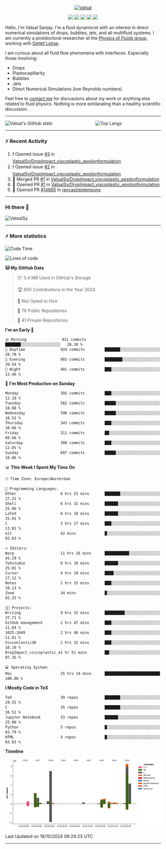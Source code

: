 <center>

[<img alt="Vatsal" width="200px" src="https://www.dropbox.com/s/dxyybgtblo8er6h/Logo_Vatsal_Vector.png?raw=1">](https://www.vatsalsanjay.com)

[<img src="https://img.shields.io/badge/googlescholar-4285F4?&style=for-the-badge&logo=googlescholar&logoColor=white">](https://scholar.google.com/citations?hl=en&user=67aQviYAAAAJ)
[<img src="https://img.shields.io/static/v1.svg?&style=for-the-badge&logo=ResearchGate&label=&message=ResearchGate&logoColor=white&color=green">](https://www.researchgate.net/profile/Vatsal-Sanjay-2)
[<img src="https://img.shields.io/badge/twitter-1DA1F2?&style=for-the-badge&logo=twitter&logoColor=white">](https://twitter.com/VatsalSanjay)
[<img src="https://img.shields.io/badge/linkedin-0A66C2?&style=for-the-badge&logo=linkedin">](https://www.linkedin.com/in/vatsalsanjay/)
[<img src="https://img.shields.io/badge/orcid-A6CE39?&style=for-the-badge&logo=orcid&logoColor=white">](https://orcid.org/0000-0002-4293-6099)

</center>

Hello, I'm Vatsal Sanjay. I'm a fluid dynamicist with an interest in direct numerical simulations of drops, bubbles, jets, and all multifluid systems. I am currently a postdoctoral researcher at the [Physics of Fluids group](https://pof.tnw.utwente.nl), working with [Detlef Lohse](https://en.wikipedia.org/wiki/Detlef_Lohse). 

I am curious about all fluid flow phenomena with interfaces. Especially those involving:

- Drops
- Plastocapillarity
- Bubbles
- Jets
- Direct Numerical Simulations (low Reynolds numbers)

Feel free to [contact me](mailto:contact@vatsalsanjay.com) for discussions about my work or anything else related to fluid physics. Nothing is more exhilarating than a healthy scientific discussion.

<!-- ![Vatsal's GitHub stats](https://github-readme-stats-xi-wine-74.vercel.app/api?username=VatsalSy&show_icons=true&theme=vision-friendly-dark)

![Top Langs](https://github-readme-stats-xi-wine-74.vercel.app/api/top-langs/?username=VatsalSy&layout=compact&theme=vision-friendly-dark) -->

---
<div style="display: flex; justify-content: space-between;">
    <img src="https://github-readme-stats-xi-wine-74.vercel.app/api?username=VatsalSy&show_icons=true&theme=vision-friendly-dark" alt="Vatsal's GitHub stats" style="width: 55%;">
    <img src="https://github-readme-stats-xi-wine-74.vercel.app/api/top-langs/?username=VatsalSy&layout=compact&theme=vision-friendly-dark" alt="Top Langs" style="width: 42%;">
</div>

---

### :zap: Recent Activity

<!--START_SECTION:activity-->
1. ❗ Opened issue [#3](https://github.com/VatsalSy/DropImpact_viscoplastic_epsilonformulation/issues/3) in [VatsalSy/DropImpact_viscoplastic_epsilonformulation](https://github.com/VatsalSy/DropImpact_viscoplastic_epsilonformulation)
2. ❗ Opened issue [#2](https://github.com/VatsalSy/DropImpact_viscoplastic_epsilonformulation/issues/2) in [VatsalSy/DropImpact_viscoplastic_epsilonformulation](https://github.com/VatsalSy/DropImpact_viscoplastic_epsilonformulation)
3. 🎉 Merged PR [#1](https://github.com/VatsalSy/DropImpact_viscoplastic_epsilonformulation/pull/1) in [VatsalSy/DropImpact_viscoplastic_epsilonformulation](https://github.com/VatsalSy/DropImpact_viscoplastic_epsilonformulation)
4. 💪 Opened PR [#1](https://github.com/VatsalSy/DropImpact_viscoplastic_epsilonformulation/pull/1) in [VatsalSy/DropImpact_viscoplastic_epsilonformulation](https://github.com/VatsalSy/DropImpact_viscoplastic_epsilonformulation)
5. 💪 Opened PR [#14865](https://github.com/raycast/extensions/pull/14865) in [raycast/extensions](https://github.com/raycast/extensions)
<!--END_SECTION:activity-->
---

### Hi there 👋
<p align="left"> <img src="https://komarev.com/ghpvc/?username=VatsalSy&label=Profile%20views&color=orange&style=for-the-badge" alt="VatsalSy" /> </p>

---
### :zap: More statistics

<!--START_SECTION:waka-->
![Code Time](http://img.shields.io/badge/Code%20Time-404%20hrs%2029%20mins-blue)

![Lines of code](https://img.shields.io/badge/From%20Hello%20World%20I%27ve%20Written-28.3%20million%20lines%20of%20code-blue)

**🐱 My GitHub Data** 

> 📦 3.4 MB Used in GitHub's Storage 
 > 
> 🏆 800 Contributions in the Year 2024
 > 
> 🚫 Not Opted to Hire
 > 
> 📜 76 Public Repositories 
 > 
> 🔑 41 Private Repositories 
 > 
**I'm an Early 🐤** 

```text
🌞 Morning                911 commits         ███████░░░░░░░░░░░░░░░░░░   28.30 % 
🌆 Daytime                924 commits         ███████░░░░░░░░░░░░░░░░░░   28.70 % 
🌃 Evening                983 commits         ████████░░░░░░░░░░░░░░░░░   30.54 % 
🌙 Night                  401 commits         ███░░░░░░░░░░░░░░░░░░░░░░   12.46 % 
```
📅 **I'm Most Productive on Sunday** 

```text
Monday                   392 commits         ███░░░░░░░░░░░░░░░░░░░░░░   12.18 % 
Tuesday                  582 commits         █████░░░░░░░░░░░░░░░░░░░░   18.08 % 
Wednesday                596 commits         █████░░░░░░░░░░░░░░░░░░░░   18.52 % 
Thursday                 343 commits         ███░░░░░░░░░░░░░░░░░░░░░░   10.66 % 
Friday                   311 commits         ██░░░░░░░░░░░░░░░░░░░░░░░   09.66 % 
Saturday                 388 commits         ███░░░░░░░░░░░░░░░░░░░░░░   12.05 % 
Sunday                   607 commits         █████░░░░░░░░░░░░░░░░░░░░   18.86 % 
```


📊 **This Week I Spent My Time On** 

```text
🕑︎ Time Zone: Europe/Amsterdam

💬 Programming Languages: 
Other                    6 hrs 53 mins       ███████░░░░░░░░░░░░░░░░░░   27.31 % 
Shell                    6 hrs 31 mins       ██████░░░░░░░░░░░░░░░░░░░   25.86 % 
LaTeX                    6 hrs 18 mins       ██████░░░░░░░░░░░░░░░░░░░   25.01 % 
C                        3 hrs 17 mins       ███░░░░░░░░░░░░░░░░░░░░░░   13.02 % 
Git                      42 mins             █░░░░░░░░░░░░░░░░░░░░░░░░   02.83 % 

🔥 Editors: 
Warp                     11 hrs 26 mins      ███████████░░░░░░░░░░░░░░   45.29 % 
TeXstudio                6 hrs 18 mins       ██████░░░░░░░░░░░░░░░░░░░   25.01 % 
Cursor                   4 hrs 19 mins       ████░░░░░░░░░░░░░░░░░░░░░   17.12 % 
Notes                    2 hrs 33 mins       ███░░░░░░░░░░░░░░░░░░░░░░   10.13 % 
Zoom                     34 mins             █░░░░░░░░░░░░░░░░░░░░░░░░   02.25 % 

🐱‍💻 Projects: 
Writing                  9 hrs 31 mins       █████████░░░░░░░░░░░░░░░░   37.71 % 
GitHub management        2 hrs 47 mins       ███░░░░░░░░░░░░░░░░░░░░░░   11.04 % 
1025-1049                2 hrs 46 mins       ███░░░░░░░░░░░░░░░░░░░░░░   11.01 % 
Viscoelastic3D           2 hrs 32 mins       ███░░░░░░░░░░░░░░░░░░░░░░   10.10 % 
DropImpact_viscoplastic_e1 hr 51 mins        ██░░░░░░░░░░░░░░░░░░░░░░░   07.35 % 

💻 Operating System: 
Mac                      25 hrs 14 mins      █████████████████████████   100.00 % 
```

**I Mostly Code in TeX** 

```text
TeX                      39 repos            ███████░░░░░░░░░░░░░░░░░░   29.55 % 
C                        35 repos            ███████░░░░░░░░░░░░░░░░░░   26.52 % 
Jupyter Notebook         33 repos            ██████░░░░░░░░░░░░░░░░░░░   25.00 % 
Python                   5 repos             █░░░░░░░░░░░░░░░░░░░░░░░░   03.79 % 
HTML                     4 repos             █░░░░░░░░░░░░░░░░░░░░░░░░   03.03 % 
```



**Timeline**

![Lines of Code chart](https://raw.githubusercontent.com/VatsalSy/VatsalSy/main/assets/bar_graph.png)


 Last Updated on 18/10/2024 08:24:23 UTC
<!--END_SECTION:waka-->
---
